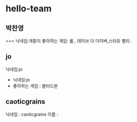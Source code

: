 # hello-team

## 박찬영
===
닉네임:개똥이
좋아하는 게임: 롤 , 데이브 더 다이버,스타듀 밸리 .


## jo
닉네임:jo
* 닉네임:jo
* 좋아하는 게임 : 블러드본

## caoticgrains
닉네임 : caoticgrains
이름 : 
